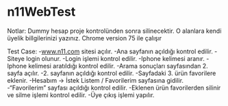 # n11WebTest

Notlar:
Dummy hesap proje kontrolünden sonra silinecektir. O alanlara kendi üyelik billgilerinizi yazınız.
Chrome version 75 ile çalışır

Test Case:
-www.n11.com sitesi açılır.
-Ana sayfanın açıldığı kontrol edilir.
-Siteye login olunur.
-Login işlemi kontrol edilir.
-Iphone kelimesi aranır.
-Iphone kelimesi aratıldığı kontrol edilir.
-Arama sonuçları sayfasından 2. sayfa açılır.
-2. sayfanın açıldığı kontrol edilir.
-Sayfadaki 3. ürün favorilere eklenir.
-Hesabım -> İstek Listem / Favorilerim sayfasına gidilir.
-“Favorilerim” sayfası açıldığı kontrol edilir.
-Eklenen ürün favorilerden silinir ve silme işlemi kontrol edilir.
-Üye çıkış işlemi yapılır.

